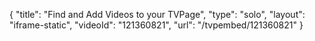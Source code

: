 {
    "title": "Find and Add Videos to your TVPage",
    "type": "solo",
    "layout": "iframe-static",
    "videoId": "121360821",
    "url": "\/tvpembed\/121360821"
}